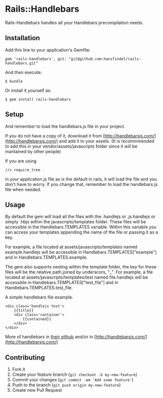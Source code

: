 # Rails::Handlebars

Rails-Handlebars handles all your Handlebars precompilation needs. 

## Installation

Add this line to your application's Gemfile:

    gem 'rails-handlebars', git: "git@github.com:hansfindel/rails-handlebars.git"

And then execute:

    $ bundle

Or install it yourself as:

    $ gem install rails-handlebars

## Setup 

And remember to load the handlebars.js file in your project. 

If you do not have a copy of it, download it from [http://handlebarsjs.com/](http://handlebarsjs.com/) and add it to your assets. (It is recommmended to add this in your vendor/assets/javascripts folder since it will be mantained by other people)

If you are using 

    //= require_tree .

in your application.js file as is the default in rails, it will load the file and you don't have to worry. If you change that, remember to load the handlebars.js file when needed. 

## Usage

By default the gem will load all the files with the .handlejs or .js.handlejs or simply .hbjs within the javascripts/templates folder. These files will be accessible in the Handlebars.TEMPLATES variable. Within this variable you can access your templates appending the name of the file or passing it as a key. 

For example, a file located at assets/javascripts/templates named example.handlejs will be accessible in Handlebars.TEMPLATES["example"] and in Handlebars.TEMPLATES.example. 

The gem also supports nesting within the template folder, the key for these files will be the relative path joined by underscors, "_". For example, a file located at assets/javascripts/templates/test named file.handlejs will be accessible in Handlebars.TEMPLATES["test_file"] and in Handlebars.TEMPLATES.test_file.  

A simple handlebars file example. 
    
    <div class='handlejs test'>
        {{title}}
        <div class='container'>
            {{contained}}
        </div>
    </div>

More of handlebars in [their github](https://github.com/wycats/handlebars.js) and/or in [http://handlebarsjs.com/](http://handlebarsjs.com/) 


## Contributing

1. Fork it
2. Create your feature branch (`git checkout -b my-new-feature`)
3. Commit your changes (`git commit -am 'Add some feature'`)
4. Push to the branch (`git push origin my-new-feature`)
5. Create new Pull Request
